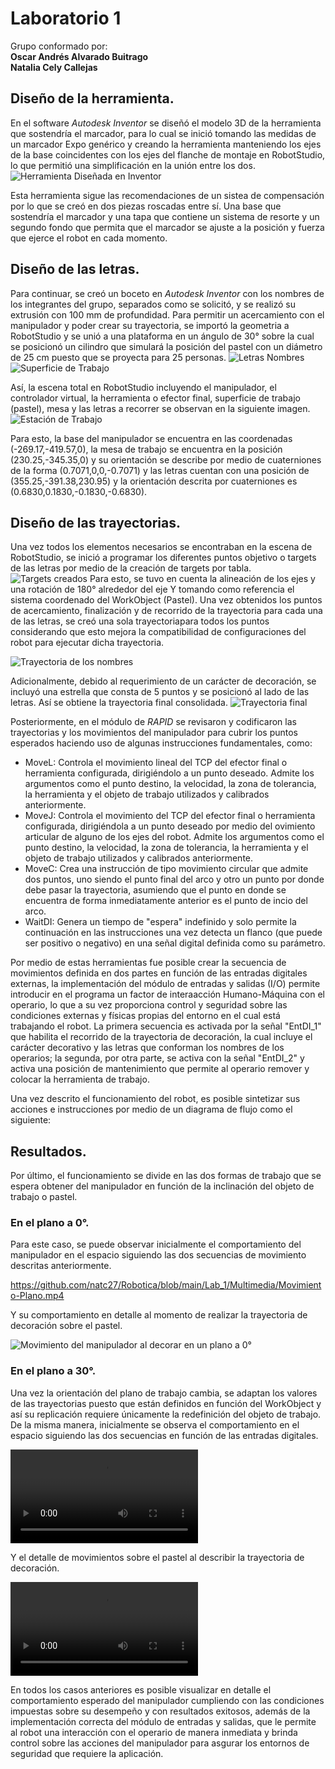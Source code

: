 # Laboratorio 1


Grupo conformado por:\
**Oscar Andrés Alvarado Buitrago**\
**Natalia Cely Callejas**

## Diseño de la herramienta.

En el software *Autodesk Inventor* se diseñó el modelo 3D de la herramienta que sostendría el marcador, para lo cual se inició tomando las medidas de un marcador Expo genérico y creando la herramienta manteniendo los ejes de la base coincidentes con los ejes del flanche de montaje en RobotStudio, lo que permitió una simplificación en la unión entre los dos.\
![Herramienta Diseñada en Inventor](Multimedia/Herramienta.jpeg)

Esta herramienta sigue las recomendaciones de un sistea de compensación por lo que se creó en dos piezas roscadas entre sí. Una base que sostendría el marcador y una tapa que contiene un sistema de resorte y un segundo fondo que permita que el marcador se ajuste a la posición y fuerza que ejerce el robot en cada momento.

## Diseño de las letras.

Para continuar, se creó un boceto en *Autodesk Inventor* con los nombres de los integrantes del grupo, separados como se solicitó, y se realizó su extrusión con 100 mm de profundidad. Para permitir un acercamiento con el manipulador y poder crear su trayectoria, se importó la geometria a RobotStudio y se unió a una plataforma en un ángulo de 30° sobre la cual se posicionó un cilindro que simulará la posición del pastel con un diámetro de 25 cm puesto que se proyecta para 25 personas.
![Letras Nombres](Multimedia/Nombres.jpeg)
![Superficie de Trabajo](Multimedia/Superficie.png)

Así, la escena total en RobotStudio incluyendo el manipulador, el controlador virtual, la herramienta o efector final, superficie de trabajo (pastel), mesa y las letras a recorrer se observan en la siguiente imagen.
![Estación de Trabajo](Multimedia/Station.png)

Para esto, la base del manipulador se encuentra en las coordenadas (-269.17,-419.57,0), la mesa de trabajo se encuentra en la posición (230.25,-345.35,0) y su orientación se describe por medio de cuaterniones de la forma (0.7071,0,0,-0.7071) y las letras cuentan con una posición de (355.25,-391.38,230.95) y la orientación descrita por cuaterniones es (0.6830,0.1830,-0.1830,-0.6830).

## Diseño de las trayectorias.

Una vez todos los elementos necesarios se encontraban en la escena de RobotStudio, se inició a programar los diferentes puntos objetivo o targets de las letras por medio de la creación de targets por tabla.
![Targets creados](Multimedia/Targets.png)
Para esto, se tuvo en cuenta la alineación de los ejes y una rotación de 180° alrededor del eje Y tomando como referencia el sistema coordenado del WorkObject (Pastel). Una vez obtenidos los puntos de acercamiento, finalización y de recorrido de la trayectoria para cada una de las letras, se creó una sola trayectoriapara todos los puntos considerando que esto mejora la compatibilidad de configuraciones del robot para ejecutar dicha trayectoria.

![Trayectoria de los nombres](Multimedia/Trayectoria_nombres.png)

Adicionalmente, debido al requerimiento de un carácter de decoración, se incluyó una estrella que consta de 5 puntos y se posicionó al lado de las letras. Así se obtiene la trayectoria final consolidada.
![Trayectoria final](Multimedia/Trayectoria_todo.png)

Posteriormente, en el módulo de *RAPID* se revisaron y codificaron las trayectorias y los movimientos del manipulador para cubrir los puntos esperados haciendo uso de algunas instrucciones fundamentales, como:
+ MoveL: Controla el movimiento lineal del TCP del efector final o herramienta configurada, dirigiéndolo a un punto deseado. Admite los argumentos como el punto destino, la velocidad, la zona de tolerancia, la herramienta y el objeto de trabajo utilizados y calibrados anteriormente.
+ MoveJ: Controla el movimiento del TCP del efector final o herramienta configurada, dirigiéndola a un punto deseado por medio del ovimiento articular de alguno de los ejes del robot. Admite los argumentos como el punto destino, la velocidad, la zona de tolerancia, la herramienta y el objeto de trabajo utilizados y calibrados anteriormente.
+ MoveC: Crea una instrucción de tipo movimiento circular que admite dos puntos, uno siendo el punto final del arco y otro un punto por donde debe pasar la trayectoria, asumiendo que el punto en donde se encuentra de forma inmediatamente anterior es el punto de incio del arco.
+ WaitDI: Genera un tiempo de "espera" indefinido y solo permite la continuación en las instrucciones una vez detecta un flanco (que puede ser positivo o negativo) en una señal digital definida como su parámetro.

Por medio de estas herramientas fue posible crear la secuencia de movimientos definida en dos partes en función de las entradas digitales externas, la implementación del módulo de entradas y salidas (I/O) permite introducir en el programa un factor de interaacción Humano-Máquina con el operario, lo que a su vez proporciona control y seguridad sobre las condiciones externas y físicas propias del entorno en el cual está trabajando el robot. La primera secuencia es activada por la señal "EntDI_1" que habilita el recorrido de la trayectoria de decoración, la cual incluye el carácter decorativo y las letras que conforman los nombres de los operarios; la segunda, por otra parte, se activa con la señal "EntDI_2" y activa una posición de mantenimiento que permite al operario remover y colocar la herramienta de trabajo.

Una vez descrito el funcionamiento del robot, es posible sintetizar sus acciones e instrucciones por medio de un diagrama de flujo como el siguiente:

## Resultados.

Por último, el funcionamiento se divide en las dos formas de trabajo que se espera obtener del manipulador en función de la inclinación del objeto de trabajo o pastel.

### En el plano a 0°.
Para este caso, se puede observar inicialmente el comportamiento del manipulador en el espacio siguiendo las dos secuencias de movimiento descritas anteriormente.

https://github.com/natc27/Robotica/blob/main/Lab_1/Multimedia/Movimiento-Plano.mp4

Y su comportamiento en detalle al momento de realizar la trayectoria de decoración sobre el pastel.

![Movimiento del manipulador al decorar en un plano a 0°](https://drive.google.com/drive/folders/1M6V57mzbr8BN2OFxW4aCnVonpXYk-7Yh)

### En el plano a 30°.
Una vez la orientación del plano de trabajo cambia, se adaptan los valores de las trayectorias puesto que están definidos en función del WorkObject y así su replicación requiere únicamente la redefinición del objeto de trabajo. De la misma manera, inicialmente se observa el comportamiento en el espacio siguiendo las dos secuencias en función de las entradas digitales.

![Movimiento del manipulador en el espacio considerando un plano a 30°](./Multimedia/Movimiento-inclinado.mp4)

Y el detalle de movimientos sobre el pastel al describir la trayectoria de decoración.

![Movimiento del manipulador al decorar en un plano a 0°](https://github.com/natc27/Robotica/blob/main/Lab_1/Multimedia/Movimiento-Plano.mp4)


En todos los casos anteriores es posible visualizar en detalle el comportamiento esperado del manipulador cumpliendo con las condiciones impuestas sobre su desempeño y con resultados exitosos, además de la implementación correcta del módulo de entradas y salidas, que le permite al robot una interacción con el operario de manera inmediata y brinda control sobre las acciones del manipulador para asgurar los entornos de seguridad que requiere la aplicación.